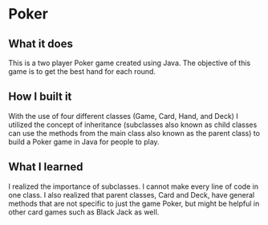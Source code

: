# Poker

## What it does
This is a two player Poker game created using Java. The objective of this game is to get the best hand for each round. 

## How I built it
With the use of four different classes (Game, Card, Hand, and Deck) I utilized the concept of inheritance (subclasses also known as child classes can use the methods from the main class also known as the parent class) to build a Poker game in Java for people to play.

## What I learned
I realized the importance of subclasses. I cannot make every line of code in one class. I also realized that parent classes, Card and Deck, have general methods that are not specific to just the game Poker, but might be helpful in other card games such as Black Jack as well.
